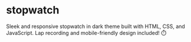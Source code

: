 # stopwatch
 Sleek and responsive stopwatch in dark theme built with HTML, CSS, and JavaScript. Lap recording and mobile-friendly design included! ⏱️
